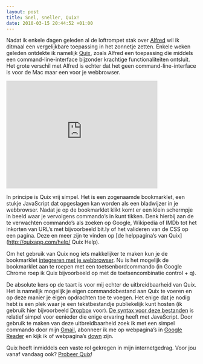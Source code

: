 ```yaml
--- 
layout: post
title: Snel, sneller, Quix!
date: 2010-03-15 20:44:52 +01:00
---
```


Nadat ik enkele dagen geleden al de loftrompet stak over [Alfred](http://www.alfredapp.com/ "Alfred") wil ik ditmaal een vergelijkbare toepassing in het zonnetje zetten. Enkele weken geleden ontdekte ik namelijk [Quix](http://www.quixapp.com/ "Quix"), zoals Alfred een toepassing die middels een command-line-interface bijzonder krachtige functionaliteiten ontsluit. Het grote verschil met Alfred is echter dat het geen command-line-interface is voor de Mac maar een voor je webbrowser.

<iframe src="http://player.vimeo.com/video/8540763?title=0&amp;byline=0&amp;portrait=0" width="400" height="285" frameborder="0"></iframe>

In principe is Quix vrij simpel. Het is een zogenaamde bookmarklet, een stukje JavaScript dat opgeslagen kan worden als een bladwijzer in je webbrowser. Nadat je op de bookmarklet klikt komt er een klein schermpje in beeld waar je vervolgens commando’s in kunt tikken. Denk hierbij aan de te verwachten commando’s als zoeken op Google, Wikipedia of IMDb tot het inkorten van URL’s met bijvoorbeeld bit.ly of het valideren van de CSS op een pagina. Deze en meer zijn te vinden op [de helppagina’s van Quix](http://quixapp.com/help/ Quix Help).

Om het gebruik van Quix nog iets makkelijker te maken kun je de bookmarklet [integreren met je webbrowser](http://quixapp.com/browsers/ "Quix Browsers"). Nu is het mogelijk de bookmarklet aan te roepen met een toetsenbordcommando (in Google Chrome roep ik Quix bijvoorbeeld op met de toetsencombinatie control + q).

De absolute kers op de taart is voor mij echter de uitbreidbaarheid van Quix. Het is namelijk mogelijk je eigen commandobestand aan Quix te voeren en op deze manier je eigen opdrachten toe te voegen. Het enige dat je nodig hebt is een plek waar je een tekstbestandje publiekelijk kunt hosten (ik gebruik hier bijvoorbeeld [Dropbox](https://www.dropbox.com/referrals/NTgyMTc2Njk "Dropbox referral") voor). [De syntax voor deze bestanden](http://quixapp.com/help/syntax/ "Quix syntax") is relatief simpel voor eenieder die enige ervaring heeft met JavaScript. Door gebruik te maken van deze uitbreidbaarheid zoek ik met een simpel commando door mijn [Gmail](http://www.gmail.com/ "Gmail"), abonneer ik me op webpagina’s in [Google Reader](http://reader.google.com/ "Google Reader") en kijk ik of webpagina’s [down](http://www.downforeveryoneorjustme.com/ "Down for everyone or just me") zijn.

Quix heeft inmiddels een vaste rol gekregen in mijn internetgedrag. Voor jou vanaf vandaag ook? [Probeer Quix](http://www.quixapp.com "Quix")!
